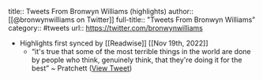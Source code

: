 title:: Tweets From Bronwyn Williams (highlights)
author:: [[@bronwynwilliams on Twitter]]
full-title:: "Tweets From Bronwyn Williams"
category:: #tweets
url:: https://twitter.com/bronwynwilliams

- Highlights first synced by [[Readwise]] [[Nov 19th, 2022]]
	- “it's true that some of the most terrible things in the world are done by people who think, genuinely think, that they're doing it for the best”
	  ~ Pratchett ([View Tweet](https://twitter.com/bronwynwilliams/status/1441498488022446086))
